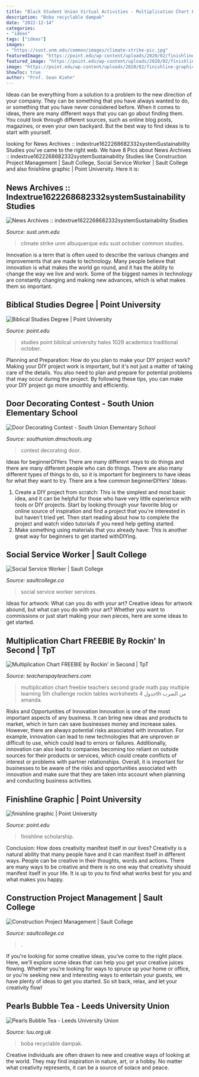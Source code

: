 ```yaml
---
title: "Black Student Union Virtual Activities - Multiplication Chart Freebie By Rockin&#039; In Second"
description: "Boba recyclable dampak"
date: "2022-12-14"
categories:
- "ideas"
tags: ["ideas"]
images:
- "https://sust.unm.edu/common/images/climate-strike-pic.jpg"
featuredImage: "https://point.edu/wp-content/uploads/2020/02/finishline-graphic-1024x439.png"
featured_image: "https://point.edu/wp-content/uploads/2020/02/finishline-graphic-1024x439.png"
image: "https://point.edu/wp-content/uploads/2020/02/finishline-graphic-1024x439.png"
ShowToc: true
author: "Prof. Sean Kiehn"
---
```



Ideas can be everything from a solution to a problem to the new direction of your company. They can be something that you have always wanted to do, or something that you have never considered before. When it comes to ideas, there are many different ways that you can go about finding them. You could look through different sources, such as online blog posts, magazines, or even your own backyard. But the best way to find ideas is to start with yourself.

	

		
looking for News Archives :: indextrue1622268682332systemSustainability Studies you've came to the right web. We have 8 Pics about News Archives :: indextrue1622268682332systemSustainability Studies like Construction Project Management | Sault College, Social Service Worker | Sault College and also finishline graphic | Point University. Here it is:
		
    
## News Archives :: Indextrue1622268682332systemSustainability Studies

<img loading=lazy src="https://sust.unm.edu/common/images/climate-strike-pic.jpg" onerror="this.onerror=null;this.src='https://tse4.mm.bing.net/th?id=OIP.JsChujabS49mZrEyrG66RwHaJ3&amp;pid=15.1';" alt="News Archives :: indextrue1622268682332systemSustainability Studies">

_Source: sust.unm.edu_

>climate strike unm albuquerque edu sust october common studies. 

	

Innovation is a term that is often used to describe the various changes and improvements that are made to technology. Many people believe that innovation is what makes the world go round, and it has the ability to change the way we live and work. Some of the biggest names in technology are constantly changing and making new advances, which is what makes them so important.

    
## Biblical Studies Degree | Point University

<img loading=lazy src="https://point.edu/wp-content/uploads/2017/10/hales_photo-point_university-1029-2000x800.jpg" onerror="this.onerror=null;this.src='https://tse1.mm.bing.net/th?id=OIP.U5V5L4_WX8x7i7gxFsABGgHaC9&amp;pid=15.1';" alt="Biblical Studies Degree | Point University">

_Source: point.edu_

>studies point biblical university hales 1029 academics traditional october. 

	

Planning and Preparation: How do you plan to make your DIY project work?
Making your DIY project work is important, but it's not just a matter of taking care of the details. You also need to plan and prepare for potential problems that may occur during the project. By following these tips, you can make your DIY project go more smoothly and efficiently.

    
## Door Decorating Contest - South Union Elementary School

<img loading=lazy src="https://southunion.dmschools.org/wp-content/uploads/sites/33/2014/01/IMG_6662.jpg" onerror="this.onerror=null;this.src='https://tse1.mm.bing.net/th?id=OIP.lkfW43YNFf41pdRQ0IS6AAHaLH&amp;pid=15.1';" alt="Door Decorating Contest - South Union Elementary School">

_Source: southunion.dmschools.org_

>contest decorating door. 

	

Ideas for beginnerDIYers
There are many different ways to do things and there are many different people who can do things. There are also many different types of things to do, so it is important for beginners to have ideas for what they want to try. There are a few common beginnerDIYers' Ideas: 
1. Create a DIY project from scratch: This is the simplest and most basic idea, and it can be helpful for those who have very little experience with tools or DIY projects. Start by looking through your favorite blog or online source of inspiration and find a project that you're interested in but haven't tried yet. Then start reading about how to complete the project and watch video tutorials if you need help getting started. 
2. Make something using materials that you already have: This is another great way for beginners to get started withDIYing.

    
## Social Service Worker | Sault College

<img loading=lazy src="https://www.saultcollege.ca/sites/default/files/styles/large_media_embed_image_video_virtual_tour/public/2021-04/ssw-hero.jpg?itok=LW0xND_y" onerror="this.onerror=null;this.src='https://tse2.mm.bing.net/th?id=OIP.w5fCMZKViWrZ4DDmfJrK6wHaDZ&amp;pid=15.1';" alt="Social Service Worker | Sault College">

_Source: saultcollege.ca_

>social service worker services. 

	

Ideas for artwork: What can you do with your art?
Creative ideas for artwork abound, but what can you do with your art? Whether you want to commissions or just start making your own pieces, here are some ideas to get started.

    
## Multiplication Chart FREEBIE By Rockin&#039; In Second | TpT

<img loading=lazy src="https://ecdn.teacherspayteachers.com/thumbitem/Multiplication-Chart-FREEBIE-2143617-1459991587/original-2143617-1.jpg" onerror="this.onerror=null;this.src='https://tse2.mm.bing.net/th?id=OIP.KcKygDBo_1sls3sut3eIEwAAAA&amp;pid=15.1';" alt="Multiplication Chart FREEBIE by Rockin&#039; in Second | TpT">

_Source: teacherspayteachers.com_

>multiplication chart freebie teachers second grade math pay multiple learning 5th challenge rockin tables worksheets جدول 4th من الضرب amanda. 

	

Risks and Opportunities of Innovation
Innovation is one of the most important aspects of any business. It can bring new ideas and products to market, which in turn can save businesses money and increase sales. However, there are always potential risks associated with innovation. For example, innovation can lead to new technologies that are unproven or difficult to use, which could lead to errors or failures. Additionally, innovation can also lead to companies becoming too reliant on outside sources for their products or services, which could create conflicts of interest or problems with partner relationships. Overall, it is important for businesses to be aware of the risks and opportunities associated with innovation and make sure that they are taken into account when planning and conducting business activities.

    
## Finishline Graphic | Point University

<img loading=lazy src="https://point.edu/wp-content/uploads/2020/02/finishline-graphic-1024x439.png" onerror="this.onerror=null;this.src='https://tse2.mm.bing.net/th?id=OIP.Av54RHxLqyr2Nl-M5Cwd_wHaDL&amp;pid=15.1';" alt="finishline graphic | Point University">

_Source: point.edu_

>finishline scholarship. 

	

Conclusion: How does creativity manifest itself in our lives?
Creativity is a natural ability that many people have and it can manifest itself in different ways. People can be creative in their thoughts, words and actions. There are many ways to be creative and there is no one way that creativity should manifest itself in your life. It is up to you to find what works best for you and what makes you happy.

    
## Construction Project Management | Sault College

<img loading=lazy src="https://www.saultcollege.ca/sites/default/files/styles/large_media_embed_image_video_virtual_tour/public/2021-04/construction-project-management-hero-3.jpg?itok=2wLbx9v_" onerror="this.onerror=null;this.src='https://tse4.mm.bing.net/th?id=OIP.trAhYdMJ9h7vRrPX93udQAHaDZ&amp;pid=15.1';" alt="Construction Project Management | Sault College">

_Source: saultcollege.ca_

>. 

	

If you're looking for some creative ideas, you've come to the right place. Here, we'll explore some ideas that can help you get your creative juices flowing. Whether you're looking for ways to spruce up your home or office, or you're seeking new and interesting ways to entertain your guests, we have plenty of ideas to get you started. So sit back, relax, and let your creativity flow!

    
## Pearls Bubble Tea - Leeds University Union

<img loading=lazy src="https://www.luu.org.uk/wp-content/uploads/2020/06/shutterstock_1670232859.jpg" onerror="this.onerror=null;this.src='https://tse2.mm.bing.net/th?id=OIP.GVKaC3NBGmHb_0V7NC7jgQHaE8&amp;pid=15.1';" alt="Pearls Bubble Tea - Leeds University Union">

_Source: luu.org.uk_

>boba recyclable dampak. 

	

Creative individuals are often drawn to new and creative ways of looking at the world. They may find inspiration in nature, art, or a hobby. No matter what creativity represents, it can be a source of solace and peace.

